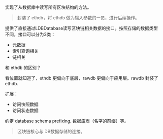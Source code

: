实现了从数据库中读写所有区块结构的方法。

> 封装了 ethdb，将 ethdb 做为输入参数的一员，进行后续操作。

提供了直接通过LDBDatabase读写区块链相关数据的接口。按照存储的数据类型不同，接口可以分为3类：

* 元数据
* 索引查询相关
* 链相关

和 ethdb 的区别？

看位置就知道了，ethdb 更偏向于底层，rawdb 更偏向于应用层。rawdb 封装了 ethdb.

扩展：

* 访问快照数据
* 访问状态数据

约定 database schema prefixing. 数据库表（名字的前缀）等。

> 区块链核心与 DB数据存储的连接。



